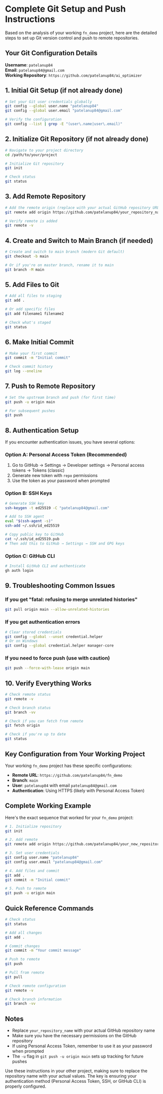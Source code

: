 # Complete Git Setup and Push Instructions

Based on the analysis of your working `fn_demo` project, here are the detailed steps to set up Git version control and push to remote repositories.

## Your Git Configuration Details

**Username**: `patelanup84`  
**Email**: `patelanup84@gmail.com`  
**Working Repository**: `https://github.com/patelanup84/ai_optimizer`

## 1. Initial Git Setup (if not already done)

```bash
# Set your Git user credentials globally
git config --global user.name "patelanup84"
git config --global user.email "patelanup84@gmail.com"

# Verify the configuration
git config --list | grep -E "(user\.name|user\.email)"
```

## 2. Initialize Git Repository (if not already done)

```bash
# Navigate to your project directory
cd /path/to/your/project

# Initialize Git repository
git init

# Check status
git status
```

## 3. Add Remote Repository

```bash
# Add the remote origin (replace with your actual GitHub repository URL)
git remote add origin https://github.com/patelanup84/your_repository_name

# Verify remote is added
git remote -v
```

## 4. Create and Switch to Main Branch (if needed)

```bash
# Create and switch to main branch (modern Git default)
git checkout -b main

# Or if you're on master branch, rename it to main
git branch -M main
```

## 5. Add Files to Git

```bash
# Add all files to staging
git add .

# Or add specific files
git add filename1 filename2

# Check what's staged
git status
```

## 6. Make Initial Commit

```bash
# Make your first commit
git commit -m "Initial commit"

# Check commit history
git log --oneline
```

## 7. Push to Remote Repository

```bash
# Set the upstream branch and push (for first time)
git push -u origin main

# For subsequent pushes
git push
```

## 8. Authentication Setup

If you encounter authentication issues, you have several options:

### Option A: Personal Access Token (Recommended)
1. Go to GitHub → Settings → Developer settings → Personal access tokens → Tokens (classic)
2. Generate new token with `repo` permissions
3. Use the token as your password when prompted

### Option B: SSH Keys
```bash
# Generate SSH key
ssh-keygen -t ed25519 -C "patelanup84@gmail.com"

# Add to SSH agent
eval "$(ssh-agent -s)"
ssh-add ~/.ssh/id_ed25519

# Copy public key to GitHub
cat ~/.ssh/id_ed25519.pub
# Then add this to GitHub → Settings → SSH and GPG keys
```

### Option C: GitHub CLI
```bash
# Install GitHub CLI and authenticate
gh auth login
```

## 9. Troubleshooting Common Issues

### If you get "fatal: refusing to merge unrelated histories"
```bash
git pull origin main --allow-unrelated-histories
```

### If you get authentication errors
```bash
# Clear stored credentials
git config --global --unset credential.helper
# Or on Windows
git config --global credential.helper manager-core
```

### If you need to force push (use with caution)
```bash
git push --force-with-lease origin main
```

## 10. Verify Everything Works

```bash
# Check remote status
git remote -v

# Check branch status
git branch -vv

# Check if you can fetch from remote
git fetch origin

# Check if you're up to date
git status
```

## Key Configuration from Your Working Project

Your working `fn_demo` project has these specific configurations:
- **Remote URL**: `https://github.com/patelanup84/fn_demo`
- **Branch**: `main`
- **User**: `patelanup84` with email `patelanup84@gmail.com`
- **Authentication**: Using HTTPS (likely with Personal Access Token)

## Complete Working Example

Here's the exact sequence that worked for your `fn_demo` project:

```bash
# 1. Initialize repository
git init

# 2. Add remote
git remote add origin https://github.com/patelanup84/your_new_repository_name

# 3. Set user credentials
git config user.name "patelanup84"
git config user.email "patelanup84@gmail.com"

# 4. Add files and commit
git add .
git commit -m "Initial commit"

# 5. Push to remote
git push -u origin main
```

## Quick Reference Commands

```bash
# Check status
git status

# Add all changes
git add .

# Commit changes
git commit -m "Your commit message"

# Push to remote
git push

# Pull from remote
git pull

# Check remote configuration
git remote -v

# Check branch information
git branch -vv
```

## Notes

- Replace `your_repository_name` with your actual GitHub repository name
- Make sure you have the necessary permissions on the GitHub repository
- If using Personal Access Token, remember to use it as your password when prompted
- The `-u` flag in `git push -u origin main` sets up tracking for future pushes

Use these instructions in your other project, making sure to replace the repository name with your actual values. The key is ensuring your authentication method (Personal Access Token, SSH, or GitHub CLI) is properly configured. 